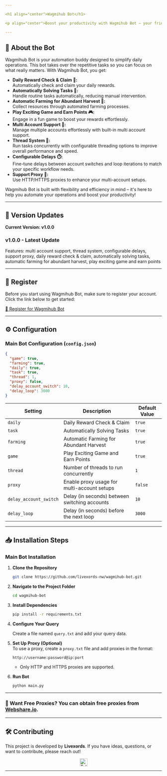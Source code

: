 ```yaml
---

<h1 align="center">Wagmihub Bot</h1>

<p align="center">Boost your productivity with Wagmihub Bot – your friendly automation tool that handles key tasks with ease!</p>

---
```


## 🚀 About the Bot

Wagmihub Bot is your automation buddy designed to simplify daily operations. This bot takes over the repetitive tasks so you can focus on what really matters. With Wagmihub Bot, you get:

- **Daily Reward Check & Claim 🎁:**  
  Automatically check and claim your daily rewards.
- **Automatically Solving Tasks 🤖:**  
  Handle routine tasks automatically, reducing manual intervention.
- **Automatic Farming for Abundant Harvest 🌾:**  
  Collect resources through automated farming processes.
- **Play Exciting Game and Earn Points 🎮:**  
  Engage in a fun game to boost your rewards effortlessly.
- **Multi Account Support 👥:**  
  Manage multiple accounts effortlessly with built-in multi account support.
- **Thread System 🧵:**  
  Run tasks concurrently with configurable threading options to improve overall performance and speed.
- **Configurable Delays ⏱️:**  
  Fine-tune delays between account switches and loop iterations to match your specific workflow needs.
- **Support Proxy 🔌:**  
  Use HTTP/HTTPS proxies to enhance your multi-account setups.

Wagmihub Bot is built with flexibility and efficiency in mind – it's here to help you automate your operations and boost your productivity!

---

## 🌟 Version Updates

**Current Version: v1.0.0**

### v1.0.0 - Latest Update

Features: multi account support, thread system, configurable delays, support proxy, daily reward check & claim, automatically solving tasks, automatic farming for abundant harvest, play exciting game and earn points

---

## 📝 Register

Before you start using Wagmihub Bot, make sure to register your account.  
Click the link below to get started:

[🔗 Register for Wagmihub Bot](https://t.me/WAGMIHUB_BOT/game?startapp=cj14YTQ2NVRXekRCS2omdT1yZWY=)

---

## ⚙️ Configuration

### Main Bot Configuration (`config.json`)

```json
{
  "game": true,
  "farming": true,
  "daily": true,
  "task": true,
  "thread": 1,
  "proxy": false,
  "delay_account_switch": 10,
  "delay_loop": 3000
}
```

| **Setting**            | **Description**                               | **Default Value** |
| ---------------------- | --------------------------------------------- | ----------------- |
| `daily`                | Daily Reward Check & Claim                    | `true`            |
| `task`                 | Automatically Solving Tasks                   | `true`            |
| `farming`              | Automatic Farming for Abundant Harvest        | `true`            |
| `game`                 | Play Exciting Game and Earn Points            | `true`            |
| `thread`               | Number of threads to run concurrently         | `1`               |
| `proxy`                | Enable proxy usage for multi-account setups   | `false`           |
| `delay_account_switch` | Delay (in seconds) between switching accounts | `10`              |
| `delay_loop`           | Delay (in seconds) before the next loop       | `3000`            |

---

## 📥 Installation Steps

### Main Bot Installation

1. **Clone the Repository**

   ```bash
   git clone https://github.com/livexords-nw/wagmihub-bot.git
   ```

2. **Navigate to the Project Folder**

   ```bash
   cd wagmihub-bot
   ```

3. **Install Dependencies**

   ```bash
   pip install -r requirements.txt
   ```

4. **Configure Your Query**

   Create a file named `query.txt` and add your query data.

5. **Set Up Proxy (Optional)**  
   To use a proxy, create a `proxy.txt` file and add proxies in the format:

   ```
   http://username:password@ip:port
   ```

   - Only HTTP and HTTPS proxies are supported.

6. **Run Bot**

   ```bash
   python main.py
   ```

---

### 🔹 Want Free Proxies? You can obtain free proxies from [Webshare.io](https://www.webshare.io/).

---

## 🛠️ Contributing

This project is developed by **Livexords**. If you have ideas, questions, or want to contribute, please reach out!

<div align="center">
  <a href="https://t.me/livexordsscript" target="_blank">
    <img src="https://img.shields.io/static/v1?message=Livexords&logo=telegram&label=&color=2CA5E0&logoColor=white&style=for-the-badge" height="25" alt="Telegram Logo" />
  </a>
</div>

---
